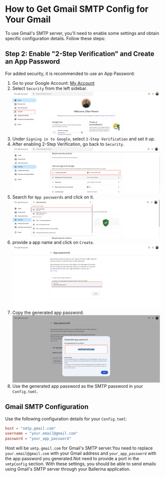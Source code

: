 # How to Get Gmail SMTP Config for Your Gmail

To use Gmail's SMTP server, you'll need to enable some settings and obtain specific configuration details. Follow these steps:

## Step 2: Enable "2-Step Verification" and Create an App Password

For added security, it is recommended to use an App Password:

1. Go to your Google Account: [My Account](https://myaccount.google.com/)
2. Select `Security` from the left sidebar.
![My Account](/resources/doc-images/account.png)
3. Under `Signing in to Google`, select `2-Step Verification` and set it up.
4. After enabling 2-Step Verification, go back to `Security`.
![2-Step Verification](/resources/doc-images/2factor.png)
5. Search for `App passwords` and click on it.
![App Passwords](/resources/doc-images/app-passswords.png)
6. provide a app name and click on `Create`.
![Generate App Password](/resources/doc-images/app-name.png)
7. Copy the generated app password.
![Copy App Password](/resources/doc-images/password.png)
8. Use the generated app password as the SMTP password in your `Config.toml`.

## Gmail SMTP Configuration

Use the following configuration details for your `Config.toml`:

```toml
host = "smtp.gmail.com"
username = "your.email@gmail.com"
password = "your_app_password"
```

Host will be `smtp.gmail.com` for Gmail's SMTP server.You need to replace `your.email@gmail.com` with your Gmail address and `your_app_password` with the app password you generated.Not need to provide a port in the `smtpConfig` section. With these settings, you should be able to send emails using Gmail's SMTP server through your Ballerina application.